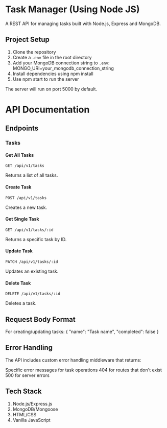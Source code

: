 # Task Manager (Using Node JS)

A REST API for managing tasks built with Node.js, Express and MongoDB.

## Project Setup

1. Clone the repository
2. Create a `.env` file in the root directory
3. Add your MongoDB connection string to `.env`: MONGO_URI=your_mongodb_connection_string
4. Install dependencies using npm install
5. Use npm start to run the server

The server will run on port 5000 by default.

# API Documentation

## Endpoints

### Tasks

#### Get All Tasks
```http
GET /api/v1/tasks
```
Returns a list of all tasks.

#### Create Task
```http
POST /api/v1/tasks
```
Creates a new task.

#### Get Single Task
```http
GET /api/v1/tasks/:id
```
Returns a specific task by ID.

#### Update Task
```http
PATCH /api/v1/tasks/:id
```
Updates an existing task.

#### Delete Task
```http
DELETE /api/v1/tasks/:id
```
Deletes a task.

## Request Body Format

For creating/updating tasks: 
{
  "name": "Task name",
  "completed": false
}

## Error Handling

The API includes custom error handling middleware that returns:

Specific error messages for task operations
404 for routes that don't exist
500 for server errors

## Tech Stack

1. Node.js/Express.js
2. MongoDB/Mongoose
3. HTML/CSS
4. Vanilla JavaScript
